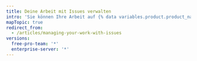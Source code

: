```yaml
---
title: Deine Arbeit mit Issues verwalten
intro: 'Sie können Ihre Arbeit auf {% data variables.product.product_name %} verwalten, indem Sie Issues zur Nachverfolgung von Ideen, Verbesserungen, Aufgaben oder Bugs erstellen.'
mapTopic: true
redirect_from:
  - /articles/managing-your-work-with-issues
versions:
  free-pro-team: '*'
  enterprise-server: '*'
---
```


